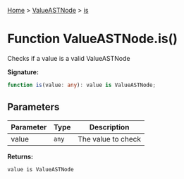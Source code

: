 [Home](../../../index.md) &gt; [ValueASTNode](../../valueastnode.md) &gt; [is](./is_1.md)

# Function ValueASTNode.is()

Checks if a value is a valid ValueASTNode

<b>Signature:</b>

```typescript
function is(value: any): value is ValueASTNode;
```

## Parameters

|  Parameter | Type | Description |
|  --- | --- | --- |
|  value | `any` | The value to check |

<b>Returns:</b>

`value is ValueASTNode`


